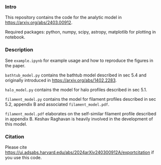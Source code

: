 ### Intro

This repository contains the code for the analytic model in https://arxiv.org/abs/2403.00912. 

Required packages: python, numpy, scipy, astropy, matplotlib for plotting in notebook.


### Description

See `example.ipynb` for example usage and how to reproduce the figures in the paper.

`bathtub_model.py` contains the bathtub model described in sec 5.4 and originally introduced in https://arxiv.org/abs/1402.2283.  

`halo_model.py` contains the model for halo profiles described in sec 5.1. 

`filament_model.py` contains the model for filament profiles described in sec 5.2, appendix B and associated `filament_model.pdf`. 

`filament_model.pdf` elaborates on the self-similar filament profile described in appendix B. Keshav Raghavan is heavily involved in the development of this model.

### Citation

Please cite https://ui.adsabs.harvard.edu/abs/2024arXiv240300912A/exportcitation if you use this code.